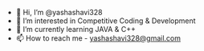 - 👋 Hi, I’m @yashashavi328
- 👀 I’m interested in Competitive Coding & Development
- 🌱 I’m currently learning JAVA & C++
- 📫 How to reach me - yashashavi328@gmail.com

<!---
yashashavi328/yashashavi328 is a ✨ special ✨ repository because its `README.md` (this file) appears on your GitHub profile.
You can click the Preview link to take a look at your changes.
--->

